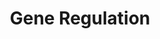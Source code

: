 ---
title: Gene Regulation
summary: How is composition and assembly of chromatin remodeling complexes regulated? Chromatin remdoeleres are large multi-subunit complexes that can be assembled in a variety of ways. We use genome-wide approaches to understand how thse complexes find their targets in the genome, what they do when the get there, and how complex assembly is regulated. We are currently focusing on the role of post-translational modifications on non-histone proteins and RNA interactions as key mediators of complex assembly and funciton. 
tags: 
date: 
weight: 10

---